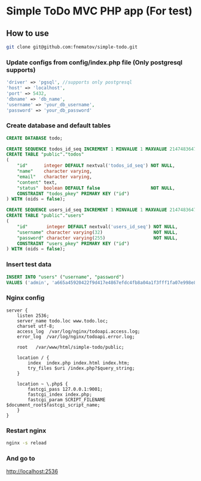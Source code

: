 # Simple ToDo MVC PHP app (For test)

## How to use

```bash
git clone git@github.com:fnematov/simple-todo.git
```

### Update configs from config/index.php file (Only postgresql supports)

```php
'driver' => 'pgsql', //supports only postgresql
'host' => 'localhost',
'port' => 5432,
'dbname' => 'db_name',
'username' => 'your_db_username',
'password' => 'your_db_password'
```

### Create database and default tables

```sql
CREATE DATABASE todo;
```
```sql
CREATE SEQUENCE todos_id_seq INCREMENT 1 MINVALUE 1 MAXVALUE 2147483647 CACHE 1;
CREATE TABLE "public"."todos"
(
    "id"      integer DEFAULT nextval('todos_id_seq') NOT NULL,
    "name"    character varying,
    "email"   character varying,
    "content" text,
    "status"  boolean DEFAULT false                   NOT NULL,
    CONSTRAINT "todos_pkey" PRIMARY KEY ("id")
) WITH (oids = false);

CREATE SEQUENCE users_id_seq INCREMENT 1 MINVALUE 1 MAXVALUE 2147483647 CACHE 1;
CREATE TABLE "public"."users"
(
    "id"       integer DEFAULT nextval('users_id_seq') NOT NULL,
    "username" character varying(32)                   NOT NULL,
    "password" character varying(255)                  NOT NULL,
    CONSTRAINT "users_pkey" PRIMARY KEY ("id")
) WITH (oids = false);
```

### Insert test data

```sql
INSERT INTO "users" ("username", "password")
VALUES ('admin', 'a665a45920422f9d417e4867efdc4fb8a04a1f3fff1fa07e998e86f7f7a27ae3');
```

### Nginx config

```nginx
server {
    listen 2536;
    server_name todo.loc www.todo.loc;
    charset utf-8;
    access_log  /var/log/nginx/todoapi.access.log;
    error_log  /var/log/nginx/todoapi.error.log;

    root   /var/www/html/simple-todo/public;

    location / {
        index  index.php index.html index.htm;
        try_files $uri /index.php?$query_string;
    }

    location ~ \.php$ {
        fastcgi_pass 127.0.0.1:9001;
        fastcgi_index index.php;
        fastcgi_param SCRIPT_FILENAME  $document_root$fastcgi_script_name;
    }
}
```

### Restart nginx
```bash
nginx -s reload
```

### And go to

[http://localhost:2536](http://localhost:2536)